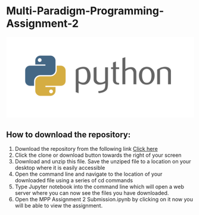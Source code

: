 # Multi-Paradigm-Programming-Assignment-2

 <img src="pythonimage.png" alt="Python R"/>

## How to download the repository:

1. Download the repository from the following link <a href=https://github.com/Roisin-Fallon/Multi-Paradigm-Programming-Assignment>Click here</a>  
2. Click the clone or download button towards the right of your screen
3. Download and unzip this file. Save the unziped file to a location on your desktop where it is easily accessible
4. Open the command line and navigate to the location of your downloaded file using a series of cd commands 
5. Type Jupyter notebook into the command line which will open a web server where you can now see the files you have downloaded.
6. Open the MPP Assignment 2 Submission.ipynb by clicking on it now you will be able to view the assignment. 

